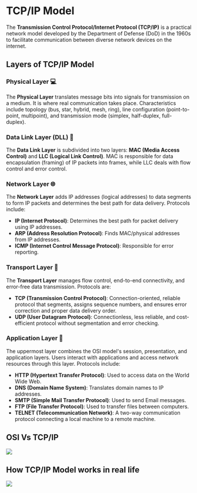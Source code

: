 # TCP/IP Model

The **Transmission Control Protocol/Internet Protocol (TCP/IP)** is a practical network model developed by the Department of Defense (DoD) in the 1960s to facilitate communication between diverse network devices on the internet.

## Layers of TCP/IP Model

### Physical Layer 💻

The **Physical Layer** translates message bits into signals for transmission on a medium. It is where real communication takes place. Characteristics include topology (bus, star, hybrid, mesh, ring), line configuration (point-to-point, multipoint), and transmission mode (simplex, half-duplex, full-duplex).

### Data Link Layer (DLL) 📡

The **Data Link Layer** is subdivided into two layers: **MAC (Media Access Control)** and **LLC (Logical Link Control)**. MAC is responsible for data encapsulation (framing) of IP packets into frames, while LLC deals with flow control and error control.

### Network Layer 🌐

The **Network Layer** adds IP addresses (logical addresses) to data segments to form IP packets and determines the best path for data delivery. Protocols include:

- **IP (Internet Protocol)**: Determines the best path for packet delivery using IP addresses.
- **ARP (Address Resolution Protocol)**: Finds MAC/physical addresses from IP addresses.
- **ICMP (Internet Control Message Protocol)**: Responsible for error reporting.

### Transport Layer 🚢

The **Transport Layer** manages flow control, end-to-end connectivity, and error-free data transmission. Protocols are:

- **TCP (Transmission Control Protocol)**: Connection-oriented, reliable protocol that segments, assigns sequence numbers, and ensures error correction and proper data delivery order.
- **UDP (User Datagram Protocol)**: Connectionless, less reliable, and cost-efficient protocol without segmentation and error checking.

### Application Layer 📱

The uppermost layer combines the OSI model's session, presentation, and application layers. Users interact with applications and access network resources through this layer. Protocols include:

- **HTTP (Hypertext Transfer Protocol)**: Used to access data on the World Wide Web.
- **DNS (Domain Name System)**: Translates domain names to IP addresses.
- **SMTP (Simple Mail Transfer Protocol)**: Used to send Email messages.
- **FTP (File Transfer Protocol)**: Used to transfer files between computers.
- **TELNET (Telecommunication Network)**: A two-way communication protocol connecting a local machine to a remote machine.

## OSI Vs TCP/IP
 ![](https://i.postimg.cc/CKJCw2Zh/image.png)

## How TCP/IP Model works in real life

![](https://i.postimg.cc/qqVwD5zp/image.png)
